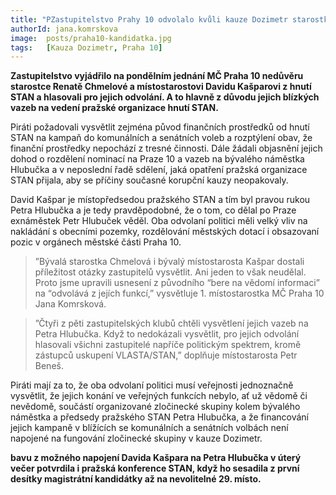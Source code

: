 ```yaml
---
title: "PZastupitelstvo Prahy 10 odvolalo kvůli kauze Dozimetr starostku Chmelovou a místostarostu Kašpara"
authorId: jana.komrskova
image: 	posts/praha10-kandidatka.jpg
tags:   [Kauza Dozimetr, Praha 10]
---
```


**Zastupitelstvo vyjádřilo na pondělním jednání MČ Praha 10 nedůvěru starostce Renatě Chmelové a místostarostovi Davidu Kašparovi z hnutí STAN a hlasovali pro jejich odvolání. A to hlavně z důvodu jejich blízkých vazeb na vedení pražské organizace hnutí STAN.**

Piráti požadovali vysvětlit zejména původ finančních prostředků od hnutí STAN na kampaň do komunálních a senátních voleb a rozptýlení obav, že finanční prostředky nepochází z tresné činnosti. Dále žádali objasnění jejich dohod o rozdělení nominací na Praze 10 a vazeb na bývalého náměstka Hlubučka a v neposlední řadě sdělení, jaká opatření pražská organizace STAN přijala, aby se příčiny současné korupční kauzy neopakovaly.

David Kašpar je místopředsedou pražského STAN a tím byl pravou rukou Petra Hlubučka a  je tedy pravděpodobné, že o tom, co dělal po Praze exnáměstek Petr Hlubuček věděl. Oba odvolaní politici měli velký vliv na nakládání s obecními pozemky, rozdělování městských dotací i obsazovaní pozic v orgánech městské části Praha 10.

>”Bývalá starostka Chmelová i bývalý místostarosta Kašpar dostali příležitost otázky zastupitelů vysvětlit. Ani jeden to však neudělal. Proto jsme upravili usnesení z původního “bere na vědomí informaci” na “odvolává z jejích funkcí,” vysvětluje 1. místostarostka MČ Praha 10 Jana Komrsková. 

>”Čtyři z pěti zastupitelských klubů chtěli vysvětlení jejich vazeb na Petra Hlubučka. Když to nedokázali vysvětlit, pro jejich odvolání hlasovali všichni zastupitelé napříče politickým spektrem, kromě zástupců uskupení VLASTA/STAN,” doplňuje místostarosta Petr Beneš.

Piráti mají za to, že oba odvolaní politici musí veřejnosti jednoznačně vysvětlit, že jejich konání ve veřejných funkcích nebylo, ať už vědomě či nevědomě, součástí organizované zločinecké skupiny kolem bývalého náměstka a předsedy pražského STAN Petra Hlubučka, a že financování jejich kampaně v blížících se komunálních a senátních volbách není napojené na fungování zločinecké skupiny v kauze Dozimetr.
 
**bavu z možného napojení Davida Kašpara na Petra Hlubučka v úterý večer potvrdila i  pražská konference STAN, když ho sesadila z první desítky magistrátní kandidátky až na nevolitelné 29. místo.**

